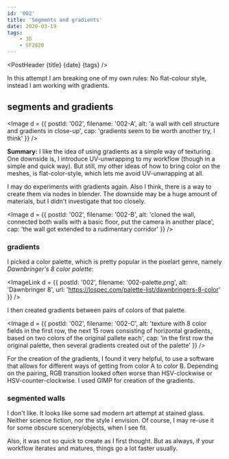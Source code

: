 ```yaml
---
id: '002'
title: 'Segments and gradients'
date: 2020-03-19
tags:
    - 3D
    - SF2020
---
```




<script>
    import Image from '$lib/Image.svelte'
    import ImageLink from '$lib/ImageLink.svelte'
    import Link from '$lib/Link.svelte'
	import PostHeader from '$lib/PostHeader.svelte'
</script>



<PostHeader {title} {date} {tags} />

In this attempt I am breaking one of my own rules: No flat-colour style, instead I am working with gradients.

## segments and gradients

<Image d = {{ postId: '002', filename: '002-A',
	alt: 'a wall with cell structure and gradients in close-up',
	cap: 'gradients seem to be worth another try, I think'
}} />

**Summary:** I like the idea of using gradients as a simple way of texturing. One downside is, I introduce UV-unwrapping to my workflow (though in a simple and quick way). But still, my other ideas of how to bring color on the meshes, is flat-color-style, which lets me avoid UV-unwrapping at all.

I may do experiments with gradients again. Also I think, there is a way to create them via nodes in blender. The downside may be a huge amount of materials, but I didn't investigate that too closely.

<Image d = {{ postId: '002', filename: '002-B',
	alt: 'cloned the wall, connected both walls with a basic floor, put the camera in another place',
	cap: 'the wall got extended to a rudimentary corridor'
}} />

### gradients

I picked a color palette, which is pretty popular in the pixelart genre, namely <em>Dawnbringer's 8 color palette</em>:

<ImageLink d = {{ postId: '002', filename: '002-palette.png',
	alt: 'Dawnbringer 8',
    url: 'https://lospec.com/palette-list/dawnbringers-8-color'
}} />

I then created gradients between pairs of colors of that palette.

<Image d = {{ postId: '002', filename: '002-C',
	alt: 'texture with 8 color fields in the first row, the next 15 rows consisting of horizontal gradients, based on two colors of the original pallete each',
	cap: 'in the first row the original palette, then several gradients created out of the palette'
}} />

For the creation of the gradients, I found it very helpful, to use a software that allows for different ways of getting from color A to color B. Depending on the pairing, RGB transition looked often worse than HSV-clockwise or HSV-counter-clockwise. I used GIMP for creation of the gradients.

### segmented walls

I don't like. It looks like some sad modern art attempt at stained glass. Neither science fiction, nor the style I envision. Of course, I may re-use it for some obscure scenery/objects, when I see fit.

Also, it was not so quick to create as I first thought. But as always, if your workflow iterates and matures, things go a lot faster usually.